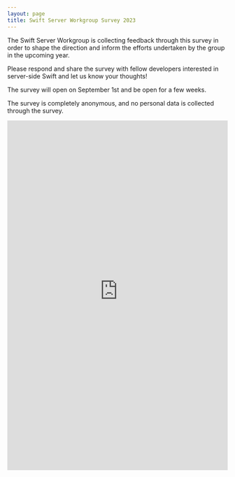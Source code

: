 ```yaml
---
layout: page
title: Swift Server Workgroup Survey 2023
---
```


The Swift Server Workgroup is collecting feedback through this survey in order to shape the direction and inform the efforts undertaken by the group in the upcoming year.

Please respond and share the survey with fellow developers interested in server-side Swift and let us know your thoughts!

The survey will open on September 1st and be open for a few weeks.

The survey is completely anonymous, and no personal data is collected through the survey.

<iframe src="https://essentials.applesurveys.com/jfe/form/SV_03wLb59BafoWEo6" height="800px" width="100%" frameBorder="0"></iframe>

